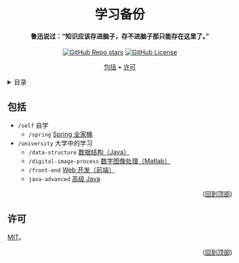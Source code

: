 <!-- Title -->
<a name="readme-top"></a>
<div align="center">
  <h1>学习备份</h1>

  <h4>鲁迅说过：“知识应该存进脑子，存不进脑子那只能存在这里了。”</h4>

  <p>
    <a href="../../stargazers"><img alt="GitHub Repo stars" src="https://img.shields.io/github/stars/Charlott2/learning-backup?style=flat"></a>
    <a href="LICENSE"><img alt="GitHub License" src="https://img.shields.io/github/license/Charlott2/config-files"></a>
  </p>

  <p>
    <a href="#包括">包括</a> •
    <a href="#许可">许可</a>
  </p>
</div>

<!-- 目录 -->
<details>
  <summary>目录</summary>
  <ol>
    <li><a href="#包括">包括</a></li>
    <li><a href="#许可">许可</a></li>
  </ol>
</details>

<!-- 包括 -->
## 包括

- `/self` 自学
  - `/spring` [Spring 全家桶](self/spring)
- `/university` 大学中的学习
  - `/data-structure` [数据结构（Java）](university/data-structure)
  - `/digital-image-process` [数字图像处理（Matlab）](university/digital-image-process)
  - `/front-end` [Web 开发（前端）](university/front-end)
  - `java-advanced` [高级 Java](university/java-advanced)

<p align="right">(<a href="#readme-top">回到顶部</a>)</p>

<!-- 许可 -->
## 许可

[MIT](LICENSE)。

<p align="right">(<a href="#readme-top">回到顶部</a>)</p>

